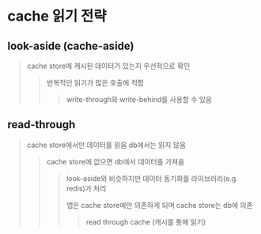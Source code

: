 # cache 읽기 전략

## look-aside (cache-aside)

> cache store에 캐시된 데이터가 있는지 우선적으로 확인
>
> > 반복적인 읽기가 많은 호출에 적합
> >
> > > write-through와 write-behind를 사용할 수 있음

## read-through

> cache store에서만 데이터를 읽음 db에서는 읽지 않음
>
> > cache store에 없으면 db에서 데이터를 가져옴
> >
> > > look-aside와 비슷하지만 데이터 동기화를 라이브러리(e.g. redis)가 처리
> > >
> > > 앱은 cache store에만 의존하게 되며 cache store는 db에 의존
> > >
> > > > read through cache (캐시를 통해 읽기)
